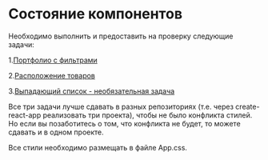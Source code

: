 # Состояние компонентов

Необходимо выполнить и предоставить на проверку следующие задачи:

1.[Портфолио с фильтрами](https://github.com/netology-code/ra16-homeworks/tree/master/events-state/filter)

2.[Расположение товаров](https://github.com/netology-code/ra16-homeworks/tree/master/events-state/layouts)

3.[Выпадающий список - необязательная задача](https://github.com/netology-code/ra16-homeworks/tree/master/events-state/dropdown)

Все три задачи лучше сдавать в разных репозиториях (т.е. через create-react-app реализовать три проекта), чтобы не было конфликта стилей. Но если вы позаботитесь о том, что конфликта не будет, то можете сдавать и в одном проекте.

Все стили необходимо размещать в файле App.css.